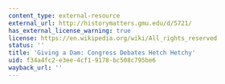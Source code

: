 ```yaml
---
content_type: external-resource
external_url: http://historymatters.gmu.edu/d/5721/
has_external_license_warning: true
license: https://en.wikipedia.org/wiki/All_rights_reserved
status: ''
title: 'Giving a Dam: Congress Debates Hetch Hetchy'
uid: f34a4fc2-e3ee-4cf1-9178-bc508c795be6
wayback_url: ''
---
```

